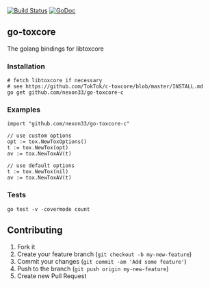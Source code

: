 [![Build Status](https://travis-ci.org/TokTok/go-toxcore-c.svg?branch=master)](https://travis-ci.org/TokTok/go-toxcore-c)
[![GoDoc](https://godoc.org/github.com/nexon33/go-toxcore-c?status.svg)](https://godoc.org/github.com/nexon33/go-toxcore-c)

## go-toxcore

The golang bindings for libtoxcore 


### Installation

    # fetch libtoxcore if necessary
    # see https://github.com/TokTok/c-toxcore/blob/master/INSTALL.md
    go get github.com/nexon33/go-toxcore-c


### Examples

    import "github.com/nexon33/go-toxcore-c"

    // use custom options
    opt := tox.NewToxOptions()
    t := tox.NewTox(opt)
    av := tox.NewToxAV(t)
    
    // use default options
    t := tox.NewTox(nil)
    av := tox.NewToxAV(t)

### Tests

    go test -v -covermode count
    

Contributing
------------

1. Fork it
2. Create your feature branch (``git checkout -b my-new-feature``)
3. Commit your changes (``git commit -am 'Add some feature'``)
4. Push to the branch (``git push origin my-new-feature``)
5. Create new Pull Request
